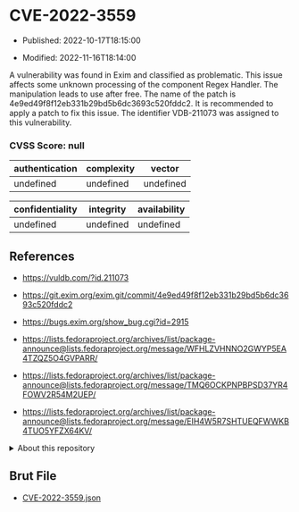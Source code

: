 # CVE-2022-3559

- Published: 2022-10-17T18:15:00

- Modified: 2022-11-16T18:14:00

A vulnerability was found in Exim and classified as problematic. This issue affects some unknown processing of the component Regex Handler. The manipulation leads to use after free. The name of the patch is 4e9ed49f8f12eb331b29bd5b6dc3693c520fddc2. It is recommended to apply a patch to fix this issue. The identifier VDB-211073 was assigned to this vulnerability.

### CVSS Score: **null**

| authentication | complexity | vector |
| --- | --- | --- |
| undefined | undefined | undefined |

| confidentiality | integrity | availability |
| --- | --- | --- |
| undefined | undefined | undefined |

## References

* https://vuldb.com/?id.211073

* https://git.exim.org/exim.git/commit/4e9ed49f8f12eb331b29bd5b6dc3693c520fddc2

* https://bugs.exim.org/show_bug.cgi?id=2915

* https://lists.fedoraproject.org/archives/list/package-announce@lists.fedoraproject.org/message/WFHLZVHNNO2GWYP5EA4TZQZ5O4GVPARR/

* https://lists.fedoraproject.org/archives/list/package-announce@lists.fedoraproject.org/message/TMQ6OCKPNPBPSD37YR4FOWV2R54M2UEP/

* https://lists.fedoraproject.org/archives/list/package-announce@lists.fedoraproject.org/message/EIH4W5R7SHTUEQFWWKB4TUO5YFZX64KV/

<details>
<summary>About this repository</summary> 

  This repository is part of the project [Live Hack CVE](https://github.com/Live-Hack-CVE). Main website can be found [www.live-hack.org](https://www.live-hack.org) 
  
  Made by [Sn0wAlice](https://github.com/Sn0wAlice) for the people that care about security and need to have a feed of the latest CVEs. Hope you enjoy it, don't forget to star the repo and follow me on [Twitter](https://twitter.com/Sn0wAlice) and [Github](https://github.com/Sn0wAlice). And that is my [personnal website](https://www.alice-snow.me/)

  - [Home Page](https://github.com/Live-Hack-CVE)
  - [Framework](https://github.com/Live-Hack-CVE/cve-framework)
  - [CVE database](https://github.com/Live-Hack-CVE/full_database)
  - [Changelog](https://github.com/Live-Hack-CVE/Changelog)
</details>

## Brut File

* [CVE-2022-3559.json](https://raw.githubusercontent.com/Live-Hack-CVE/full_database/main/cves/2022/CVE-2022-3559.json)

